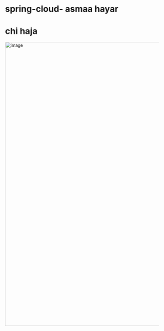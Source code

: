 # spring-cloud- asmaa hayar
# chi haja
<img width="933" alt="image" src="https://user-images.githubusercontent.com/101927853/206166230-2a9ab8f7-09c2-4e3d-beba-2402aef80301.png">
